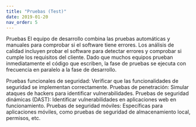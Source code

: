 ```yaml
---
title: "Pruebas (Test)"
date: 2019-01-20
nav_order: 5
---
```


Pruebas
El equipo de desarrollo combina las pruebas automáticas y manuales para comprobar si el software tiene errores. Los análisis de calidad incluyen probar el software para detectar errores y comprobar si cumple los requisitos del cliente. Dado que muchos equipos prueban inmediatamente el código que escriben, la fase de pruebas se ejecuta con frecuencia en paralelo a la fase de desarrollo.

Pruebas funcionales de seguridad: Verificar que las funcionalidades de seguridad se implementan correctamente.
Pruebas de penetración: Simular ataques de hackers para identificar vulnerabilidades.
Pruebas de seguridad dinámicas (DAST): Identificar vulnerabilidades en aplicaciones web en funcionamiento.
Pruebas de seguridad móviles: Específicas para aplicaciones móviles, como pruebas de seguridad de almacenamiento local, permisos, etc.